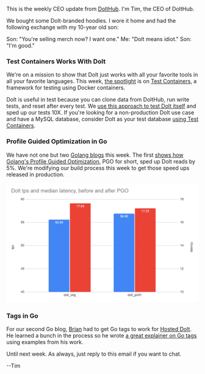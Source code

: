 This is the weekly CEO update from [DoltHub](https://www.dolthub.com/). I'm Tim, the CEO of DoltHub. 

We bought some Dolt-branded hoodies. I wore it home and had the following exchange with my 10-year old son:

Son: "You're selling merch now? I want one."
Me: "Dolt means idiot."
Son: "I'm good."

### Test Containers Works With Dolt

We're on a mission to show that Dolt just works with all your favorite tools in all your favorite languages. This week, [the spotlight](https://www.dolthub.com/blog/2024-02-05-testcontainers-for-go-with-dolt/) is on [Test Containers](https://testcontainers.com/), a framework for testing using Docker containers. 

Dolt is useful in test because you can clone data from DoltHub, run write tests, and reset after every test. We [use this approach to test Dolt itself](https://www.dolthub.com/blog/2022-06-10-enginetest-perf/) and sped up our tests 10X. If you're looking for a non-production Dolt use case and have a MySQL database, consider Dolt as your test database [using Test Containers](https://www.dolthub.com/blog/2024-02-05-testcontainers-for-go-with-dolt/).

### Profile Guided Optimization in Go

We have not one but two [Golang blogs](https://www.dolthub.com/blog/?q=golang) this week. The first [shows how Golang's Profile Guided Optimization](https://www.dolthub.com/blog/2024-02-02-profile-guided-optimization/), PGO for short, sped up Dolt reads by 5%. We're modifying our build process this week to get those speed ups released in production.

[![Dolt PGO](../images/dolt-pgo.png)](https://www.dolthub.com/blog/2024-02-02-profile-guided-optimization/)

### Tags in Go

For our second Go blog, [Brian](https://www.dolthub.com/team#brian) had to get Go tags to work for [Hosted Dolt](https://hosted.doltdb.com). He learned a bunch in the process so he wrote [a great explainer on Go tags](https://www.dolthub.com/blog/2024-02-07-go-tags/) using examples from his work. 

Until next week. As always, just reply to this email if you want to chat.

--Tim